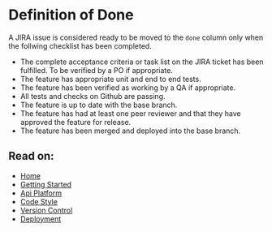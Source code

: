 # Definition of Done

A JIRA issue is considered ready to be moved to the `done` column only when the follwing checklist has been completed.

- The complete acceptance criteria or task list on the JIRA ticket has been fulfilled. To be verified by a PO if appropriate.
- The feature has appropriate unit and end to end tests.
- The feature has been verified as working by a QA if appropriate.
- All tests and checks on Github are passing.
- The feature is up to date with the base branch.
- The feature has had at least one peer reviewer and that they have approved the feature for release.
- The feature has been merged and deployed into the base branch.

## Read on:

- [Home](../../README.md)
- [Getting Started](./GETTING_STARTED.md)
- [Api Platform](./API_PLATFORM.md)
- [Code Style](./CODE_STYLE.md)
- [Version Control](./VERSION_CONTROL.md)
- [Deployment](./DEPLOYMENT.md)
